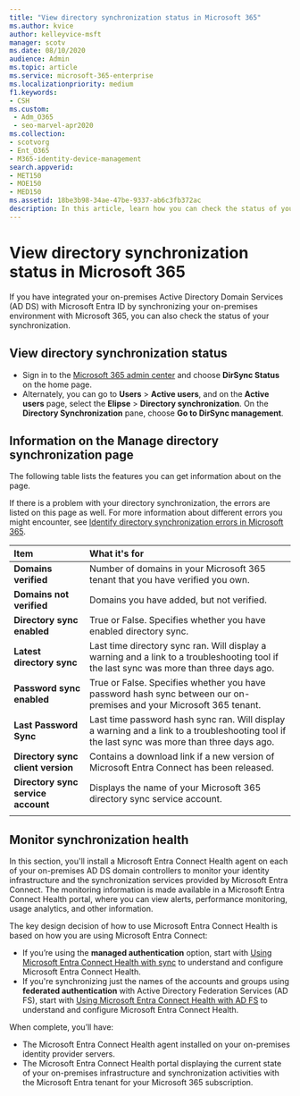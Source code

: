 ```yaml
---
title: "View directory synchronization status in Microsoft 365"
ms.author: kvice
author: kelleyvice-msft
manager: scotv
ms.date: 08/10/2020
audience: Admin
ms.topic: article
ms.service: microsoft-365-enterprise
ms.localizationpriority: medium
f1.keywords:
- CSH
ms.custom: 
 - Adm_O365
 - seo-marvel-apr2020
ms.collection:
- scotvorg
- Ent_O365
- M365-identity-device-management
search.appverid:
- MET150
- MOE150
- MED150
ms.assetid: 18be3b98-34ae-47be-9337-ab6c3fb372ac
description: In this article, learn how you can check the status of your directory synchronization in Office 365.
---
```


# View directory synchronization status in Microsoft 365

If you have integrated your on-premises Active Directory Domain Services (AD DS) with Microsoft Entra ID by synchronizing your on-premises environment with Microsoft 365, you can also check the status of your synchronization.
  
## View directory synchronization status

- Sign in to the [Microsoft 365 admin center](https://admin.microsoft.com) and choose **DirSync Status** on the home page.
- Alternately, you can go to **Users** \> **Active users**, and on the **Active users** page, select the **Elipse** \> **Directory synchronization**. On the **Directory Synchronization** pane, choose **Go to DirSync management**.

## Information on the Manage directory synchronization page

The following table lists the features you can get information about on the page.
  
If there is a problem with your directory synchronization, the errors are listed on this page as well. For more information about different errors you might encounter, see [Identify directory synchronization errors in Microsoft 365](identify-directory-synchronization-errors.md).
  
|Item|What it's for|
|:-----|:-----|
|**Domains verified** | Number of domains in your Microsoft 365 tenant that you have verified you own. |
|**Domains not verified** | Domains you have added, but not verified. |
|**Directory sync enabled** |True or False. Specifies whether you have enabled directory sync. |
|**Latest directory sync** | Last time directory sync ran. Will display a warning and a link to a troubleshooting tool if the last sync was more than three days ago. |
|**Password sync enabled** | True or False. Specifies whether you have password hash sync between our on-premises and your Microsoft 365 tenant. |
|**Last Password Sync** | Last time password hash sync ran. Will display a warning and a link to a troubleshooting tool if the last sync was more than three days ago. |
|**Directory sync client version** | Contains a download link if a new version of Microsoft Entra Connect has been released. |
|**Directory sync service account** | Displays the name of your Microsoft 365 directory sync service account. |
|||

## Monitor synchronization health

In this section, you'll install a Microsoft Entra Connect Health agent on each of your on-premises AD DS domain controllers to monitor your identity infrastructure and the synchronization services provided by Microsoft Entra Connect. The monitoring information is made available in a Microsoft Entra Connect Health portal, where you can view alerts, performance monitoring, usage analytics, and other information.

The key design decision of how to use Microsoft Entra Connect Health is based on how you are using Microsoft Entra Connect:

- If you’re using the **managed authentication** option, start with [Using Microsoft Entra Connect Health with sync](/azure/active-directory/connect-health/active-directory-aadconnect-health-sync) to understand and configure Microsoft Entra Connect Health.
- If you're synchronizing just the names of the accounts and groups using **federated authentication** with Active Directory Federation Services (AD FS), start with [Using Microsoft Entra Connect Health with AD FS](/azure/active-directory/connect-health/active-directory-aadconnect-health-adfs) to understand and configure Microsoft Entra Connect Health.

When complete, you’ll have:

- The Microsoft Entra Connect Health agent installed on your on-premises identity provider servers.
- The Microsoft Entra Connect Health portal displaying the current state of your on-premises infrastructure and synchronization activities with the Microsoft Entra tenant for your Microsoft 365 subscription.
